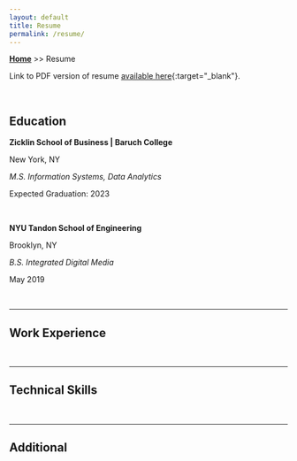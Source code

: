 ```yaml
---
layout: default
title: Resume
permalink: /resume/
---
```

**[Home](https://xyjiang970.github.io/portfolio_site/)** >> Resume

Link to PDF version of resume [available here](/jason_resume.pdf){:target="_blank"}.

<br>

## Education
**Zicklin School of Business \| Baruch College**

New York, NY

_M.S. Information Systems, Data Analytics_

Expected Graduation: 2023

<br>

**NYU Tandon School of Engineering**

Brooklyn, NY

_B.S. Integrated Digital Media_

May 2019

<br>

-----------------------------
## Work Experience

<br>

-----------------------------
## Technical Skills

<br>

-----------------------------
## Additional
